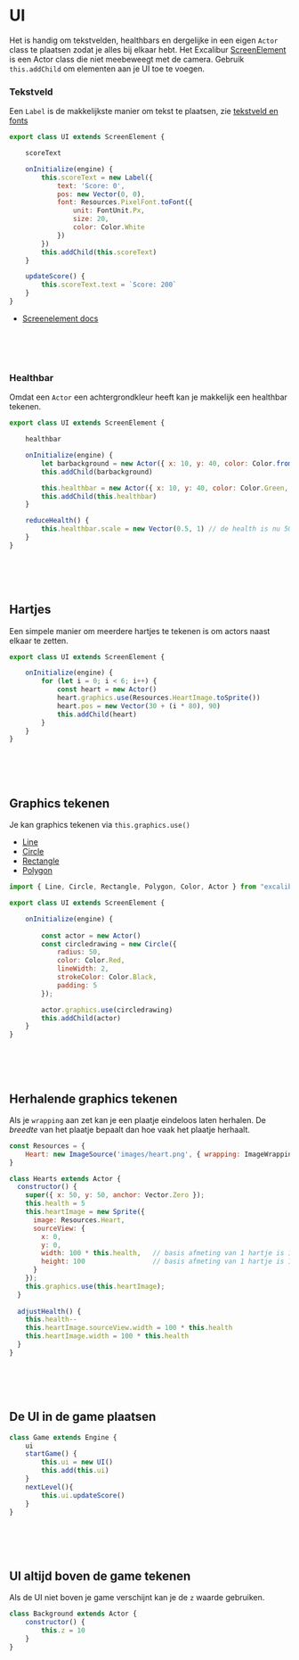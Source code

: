 # UI

Het is handig om tekstvelden, healthbars en dergelijke in een eigen `Actor` class te plaatsen zodat je alles bij elkaar hebt. Het Excalibur [ScreenElement](https://excaliburjs.com/api/class/ScreenElement/) is een Actor class die niet meebeweegt met de camera. Gebruik `this.addChild` om elementen aan je UI toe te voegen.

### Tekstveld

Een `Label` is de makkelijkste manier om tekst te plaatsen, zie [tekstveld en fonts](./tekstveld.md)

```javascript
export class UI extends ScreenElement {

    scoreText

    onInitialize(engine) {
        this.scoreText = new Label({
            text: 'Score: 0',
            pos: new Vector(0, 0),
            font: Resources.PixelFont.toFont({
                unit: FontUnit.Px,
                size: 20,
                color: Color.White
            })
        })
        this.addChild(this.scoreText)
    }

    updateScore() {
        this.scoreText.text = `Score: 200`
    }
}
```
- [Screenelement docs](https://excaliburjs.com/api/class/ScreenElement/)

<br><br><br>

### Healthbar

Omdat een `Actor` een achtergrondkleur heeft kan je makkelijk een healthbar tekenen.

```javascript
export class UI extends ScreenElement {

    healthbar

    onInitialize(engine) {
        let barbackground = new Actor({ x: 10, y: 40, color: Color.fromRGB(255, 255, 255, 0.4), width: 200, height: 20, anchor: Vector.Zero})
        this.addChild(barbackground)

        this.healthbar = new Actor({ x: 10, y: 40, color: Color.Green, width: 200, height: 20, anchor: Vector.Zero })
        this.addChild(this.healthbar)
    }

    reduceHealth() {
        this.healthbar.scale = new Vector(0.5, 1) // de health is nu 50%
    }
}
```

<br><br><br>

## Hartjes

Een simpele manier om meerdere hartjes te tekenen is om actors naast elkaar te zetten.

```js
export class UI extends ScreenElement {

    onInitialize(engine) {
        for (let i = 0; i < 6; i++) {
            const heart = new Actor()
            heart.graphics.use(Resources.HeartImage.toSprite())
            heart.pos = new Vector(30 + (i * 80), 90)
            this.addChild(heart)
        }
    }
}
```

<br><br><br>

## Graphics tekenen

Je kan graphics tekenen via `this.graphics.use()`

- [Line](https://excaliburjs.com/docs/lines)
- [Circle](https://excaliburjs.com/docs/graphics#circle)
- [Rectangle](https://excaliburjs.com/docs/graphics#rectangle)
- [Polygon](https://excaliburjs.com/docs/graphics#polygon)

```js
import { Line, Circle, Rectangle, Polygon, Color, Actor } from "excalibur"

export class UI extends ScreenElement {

    onInitialize(engine) {
    
        const actor = new Actor()
        const circledrawing = new Circle({
            radius: 50,
            color: Color.Red,
            lineWidth: 2,
            strokeColor: Color.Black,
            padding: 5
        });

        actor.graphics.use(circledrawing)
        this.addChild(actor)
    }
}
```

<br><br><br>

## Herhalende graphics tekenen

Als je `wrapping` aan zet kan je een plaatje eindeloos laten herhalen. De *breedte* van het plaatje bepaalt dan hoe vaak het plaatje herhaalt.

```js
const Resources = {
    Heart: new ImageSource('images/heart.png', { wrapping: ImageWrapping.Repeat}),
}
```
```js
class Hearts extends Actor {
  constructor() {
    super({ x: 50, y: 50, anchor: Vector.Zero });
    this.health = 5
    this.heartImage = new Sprite({
      image: Resources.Heart,
      sourceView: {
        x: 0,
        y: 0,
        width: 100 * this.health,   // basis afmeting van 1 hartje is 100x100
        height: 100                 // basis afmeting van 1 hartje is 100x100
      }
    });
    this.graphics.use(this.heartImage);
  }
  
  adjustHealth() {
    this.health--
    this.heartImage.sourceView.width = 100 * this.health
    this.heartImage.width = 100 * this.health
  }
}
```


<br><br><bR>

## De UI in de game plaatsen

```javascript
class Game extends Engine {
    ui
    startGame() {       
        this.ui = new UI()
        this.add(this.ui)
    }
    nextLevel(){
        this.ui.updateScore()
    }
}
```

<br><br><br>


## UI altijd boven de game tekenen

Als de UI niet boven je game verschijnt kan je de `z` waarde gebruiken.

```javascript
class Background extends Actor {
    constructor() {
        this.z = 10
    }
}
```
